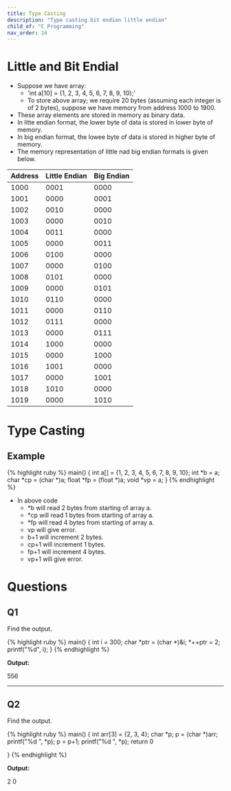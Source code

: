 ```yaml
---
title: Type Casting
description: "Type casting bit endian little endian"
child_of: "C Programming"
nav_order: 16
---
```


# Little and Bit Endial

- Suppose we have array: 
    - 'int a[10] = {1, 2, 3, 4, 5, 6, 7, 8, 9, 10};'
    - To store above array; we require 20 bytes (assuming each integer is of 2 bytes), suppose we have memory from address 1000 to 1900.
- These array elements are stored in memory as binary data.
- In litte endian format, the lower byte of data is stored in lower byte of memory.
- In big endian format, the lowee byte of data is stored in higher byte of memory.
- The memory representation of little nad big endian formats is given below.

|Address|Little Endian|Big Endian|
|-|-|-|
|1000|0001|0000|
|1001|0000|0001|
|1002|0010|0000|
|1003|0000|0010|
|1004|0011|0000|
|1005|0000|0011|
|1006|0100|0000|
|1007|0000|0100|
|1008|0101|0000|
|1009|0000|0101|
|1010|0110|0000|
|1011|0000|0110|
|1012|0111|0000|
|1013|0000|0111|
|1014|1000|0000|
|1015|0000|1000|
|1016|1001|0000|
|1017|0000|1001|
|1018|1010|0000|
|1019|0000|1010|

# Type Casting

## Example

{% highlight ruby %}
main() {
    int a[] = {1, 2, 3, 4, 5, 6, 7, 8, 9, 10};
    int *b = a;
    char *cp = (char *)a;
    float *fp = (float *)a;
    void *vp = a;
}
{% endhighlight %}

- In above code
    - *b will read 2 bytes from starting of array a.
    - *cp will read 1 bytes from starting of array a.
    - *fp will read 4 bytes from starting of array a.
    - vp will give error.
    - b+1 will increment 2 bytes.
    - cp+1 will increment 1 bytes.
    - fp+1 will increment 4 bytes.
    - vp+1 will give error.



# Questions

## Q1

Find the output.

{% highlight ruby %}
main() {
    int i = 300;
    char *ptr = (char *)&i;
    *++ptr = 2;
    printf("%d", i);
}
{% endhighlight %}

**Output:**

556

***

## Q2

Find the output.

{% highlight ruby %}
main() {
    int arr[3] = {2, 3, 4};
    char *p;
    p = (char *)arr;
    printf("%d ", *p);
    p = p+1;
    printf("%d ", *p);
    return 0

}
{% endhighlight %}

**Output:**

2 0
